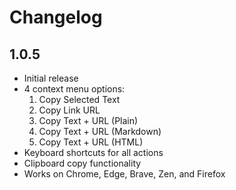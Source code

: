 # Changelog

## 1.0.5
- Initial release
- 4 context menu options:
  1. Copy Selected Text
  2. Copy Link URL
  3. Copy Text + URL (Plain)
  4. Copy Text + URL (Markdown)
  5. Copy Text + URL (HTML)
- Keyboard shortcuts for all actions
- Clipboard copy functionality
- Works on Chrome, Edge, Brave, Zen, and Firefox
